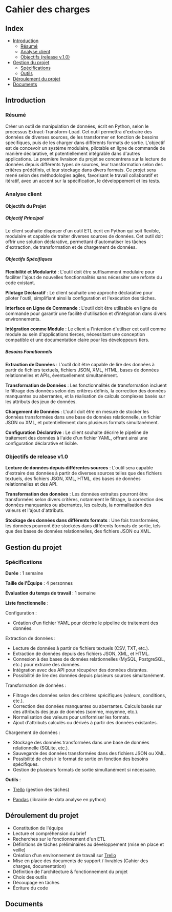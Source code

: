 # Cahier des charges

## Index

- [Introduction](#introduction)
  - [Résumé](#résumé)
  - [Analyse client](#analyse-client)
  - [Objectifs (release v.1.0)](#objectifs-de-release-v10)
- [Gestion du projet](#gestion-du-projet)
  - [Spécifications](#spécifications)
  - [Outils](#outils)
- [Déroulement du projet](#déroulement-du-projet)
- [Documents](#documents)

## Introduction

### Résumé

Créer un outil de manipulation de données, écrit en Python, selon le processus Extract-Transform-Load. Cet outil permettra d'extraire des données de diverses sources, de les transformer en fonction de besoins spécifiques, puis de les charger dans différents formats de sortie. L'objectif est de concevoir un système modulaire, pilotable en ligne de commande de manière déclarative, et potentiellement intégrable dans d'autres applications. La première livraison du projet se concentrera sur la lecture de données depuis différents types de sources, leur transformation selon des critères prédéfinis, et leur stockage dans divers formats. Ce projet sera mené selon des méthodologies agiles, favorisant le travail collaboratif et itératif, avec un accent sur la spécification, le développement et les tests.

### Analyse client

#### Objectifs du Projet

##### Objectif Principal

Le client souhaite disposer d'un outil ETL écrit en Python qui soit flexible, modulaire et capable de traiter diverses sources de données. Cet outil doit offrir une solution déclarative, permettant d'automatiser les tâches d'extraction, de transformation et de chargement de données.

##### Objectifs Spécifiques

**Flexibilité et Modularité** : L'outil doit être suffisamment modulaire pour faciliter l'ajout de nouvelles fonctionnalités sans nécessiter une refonte du code existant.

**Pilotage Déclaratif** : Le client souhaite une approche déclarative pour piloter l'outil, simplifiant ainsi la configuration et l'exécution des tâches.

**Interface en Ligne de Commande** : L'outil doit être utilisable en ligne de commande pour garantir une facilité d'utilisation et d'intégration dans divers environnements.

**Intégration comme Module** : Le client a l'intention d'utiliser cet outil comme module au sein d'applications tierces, nécessitant une conception compatible et une documentation claire pour les développeurs tiers.

##### Besoins Fonctionnels

**Extraction de Données** : L'outil doit être capable de lire des données à partir de fichiers textuels, fichiers JSON, XML, HTML, bases de données relationnelles et APIs, éventuellement simultanément.

**Transformation de Données** : Les fonctionnalités de transformation incluent le filtrage des données selon des critères définis, la correction des données manquantes ou aberrantes, et la réalisation de calculs complexes basés sur les attributs des jeux de données.

**Chargement de Données** : L'outil doit être en mesure de stocker les données transformées dans une base de données relationnelle, un fichier JSON ou XML, et potentiellement dans plusieurs formats simultanément.

**Configuration Déclarative** : Le client souhaite décrire le pipeline de traitement des données à l'aide d'un fichier YAML, offrant ainsi une configuration déclarative et lisible.

### Objectifs de release v1.0

**Lecture de données depuis différentes sources** : L'outil sera capable d'extraire des données à partir de diverses sources telles que des fichiers textuels, des fichiers JSON, XML, HTML, des bases de données relationnelles et des API.

**Transformation des données** : Les données extraites pourront être transformées selon divers critères, notamment le filtrage, la correction des données manquantes ou aberrantes, les calculs, la normalisation des valeurs et l'ajout d'attributs.

**Stockage des données dans différents formats** : Une fois transformées, les données pourront être stockées dans différents formats de sortie, tels que des bases de données relationnelles, des fichiers JSON ou XML.

## Gestion du projet

### Spécifications

**Durée** : 1 semaine

**Taille de l'Équipe** : 4 personnes

**Évaluation du temps de travail** : 1 semaine

**Liste fonctionnelle** :

Configuration :

- Création d'un fichier YAML pour décrire le pipeline de traitement des données.

Extraction de données :

- Lecture de données à partir de fichiers textuels (CSV, TXT, etc.).
- Extraction de données depuis des fichiers JSON, XML, et HTML.
- Connexion à des bases de données relationnelles (MySQL, PostgreSQL, etc.) pour extraire des données.
- Intégration avec des API pour récupérer des données distantes.
- Possibilité de lire des données depuis plusieurs sources simultanément.

Transformation de données :

- Filtrage des données selon des critères spécifiques (valeurs, conditions, etc.).
- Correction des données manquantes ou aberrantes.
  Calculs basés sur des attributs des jeux de données (somme, moyenne, etc.).
- Normalisation des valeurs pour uniformiser les formats.
- Ajout d'attributs calculés ou dérivés à partir des données existantes.

Chargement de données :

- Stockage des données transformées dans une base de données relationnelle (SQLite, etc.).
- Sauvegarde des données transformées dans des fichiers JSON ou XML.
- Possibilité de choisir le format de sortie en fonction des besoins spécifiques.
- Gestion de plusieurs formats de sortie simultanément si nécessaire.

**Outils** :

- [Trello](https://www.trello.com) (gestion des tâches)

- [Pandas](https://pandas.pydata.org/) (librairie de data analyse en python)

## Déroulement du projet

- Constitution de l'équipe
- Lecture et compréhension du brief
- Recherches sur le fonctionnement d'un ETL
- Définitions de tâches préliminaires au développement (mise en place et veille)
- Création d'un environnement de travail sur [Trello](https://www.trello.com)
- Mise en place des documents de support / livrables (Cahier des charges, documentation)
- Définition de l'architecture & fonctionnement du projet
- Choix des outils
- Découpage en tâches
- Écriture du code

## Documents
